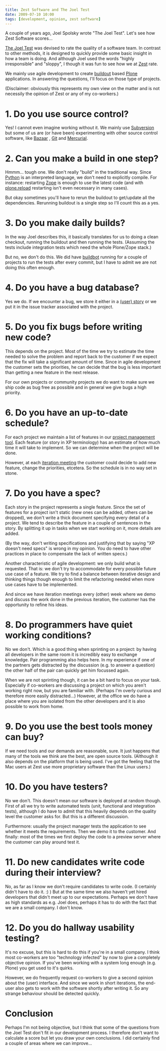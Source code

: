 ```yaml
---
title: Zest Software and The Joel Test
date: 2009-07-10 10:00
tags: [development, opinion, zest software]
---
```


A couple of years ago, Joel Spolsky wrote "The Joel Test". Let's see
how Zest Software scores...

[The Joel Test](http://www.joelonsoftware.com/articles/fog0000000043.html)
was devised to rate the quality of a software team. In contrast to
other methods, it is designed to quickly provide some basic insight in
how a team is doing. And although Joel used the words "highly
irresponsible" and "sloppy", I though it was fun to see how we at
[Zest](http://zestsoftware.nl) rate.

We mainly use agile development to create
[buildout](http://plone.org/documentation/tutorial/buildout) based
[Plone](http://plone.org) applications. In answering the questions,
I'll focus on those type of projects.

(Disclaimer: obviously this represents my own view on the matter and
is not necessily the opinion of Zest or any of my co-workers.)

# 1. Do you use source control?

Yes! I cannot even imagine working without it. We mainly use
[Subversion](http://subversion.tigris.org/) but some of us are (or
have been) experimenting with other source control software, like
[Bazaar](http://bazaar-vcs.org/) , [Git](http://git-scm.com/) and
[Mercurial](http://mercurial.selenic.com/wiki/).

# 2. Can you make a build in one step?

Hmmm... tough one. We don't really "build" in the traditional
way. Since [Python](http://www.python.org) is an interpreted language,
we don't need to explicitly compile. For instance: restarting
[Zope](http://www.zope.org/) is enough to use the latest code (and
with [plone.reload](http://pypi.python.org/pypi/plone.reload)
restarting isn't even necessary in many cases).

But okay sometimes you'll have to rerun the buildout to get/update all
the dependencies. Rerunning buildout is a single step so I'll count
this as a yes.

# 3. Do you make daily builds?

In the way Joel describes this, it basically translates for us to
doing a clean checkout, running the buildout and then running the
tests. (Assuming the tests include integration tests which need the
whole Plone/Zope stack.)

But no, we don't do this. We did have
[buildbot](http://buildbot.net/trac) running for a couple of projects
to run the tests after every commit, but I have to admit we are not
doing this often enough.

# 4. Do you have a bug database?

Yes we do. If we encounter a bug, we store it either in a
[(user) story](http://www.extremeprogramming.org/rules/userstories.html)
or we put it in the issue tracker associated with the project.

# 5. Do you fix bugs before writing new code?

This depends on the project. Most of the time we try to estimate the
time needed to solve the problem and report back to the customer if we
expect that the fix will take a significant amount of time. Since in
agile development the customer sets the priorities, he can decide that
the bug is less important than getting a new feature in the next
release.

For our own projects or community projects we do want to make sure we
ship code as bug free as possible and in general we give bugs a high
priority.

# 6. Do you have an up-to-date schedule?

For each project we maintain a list of features in our
[project management tool](http://plone.org/products/extreme-management-tool). Each
feature (or story in XP terminology) has an estimate of how much time
it will take to implement. So we can determine when the project will
be done.

However, at each
[iteration meeting](http://www.extremeprogramming.org/rules/iterationplanning.html)
the customer could decide to add new feature, change the priorities,
etcetera. So the schedule is in no way set in stone.

# 7. Do you have a spec?

Each story in the project represents a single feature. Since the set
of features for a project isn't static (new ones can be added, others
can be dropped), we don't write a thick document specifying every
detail of a project. We tend to describe the feature in a couple of
sentences in the story. By splitting it up in tasks when we start
working on it, more details are added.

(By the way, don't writing specifications and justifying that by
saying "XP doesn't need specs" is wrong in my opinion. You do need to
have other practices in place to compensate the lack of written
specs.)

Another characteristic of agile development: we only build what is
requested. That is: we don't try to accommodate for every possible
future use case of a feature. We try to find a balance between
iterative design and thinking things though enough to limit the
refactoring needed when more use cases have to be implemented.

And since we have iteration meetings every (other) week where we demo
and discuss the work done in the previous iteration, the customer has
the opportunity to refine his ideas.

# 8. Do programmers have quiet working conditions?

No we don't. Which is a good thing when sprinting on a project: by
having all developers in the same room it is incredibly easy to
exchange knowledge. Pair programming also helps here. In my experience
if one of the partners gets distracted by the discussion (e.g. to
answer a question) the other half of the pair can quickly get him
focussed again.

When we are not sprinting though, it can be a bit hard to focus on
your task. Especially if co-workers are discussing a project on which
you aren't working right now, but you are familiar with. (Perhaps I'm
overly curious and therefore more easily distracted...) However, at
the office we do have a place where you are isolated from the other
developers and it is also possible to work from home.

# 9. Do you use the best tools money can buy?

If we need tools and our demands are reasonable, sure. It just happens
that many of the tools we think are the best, are open source
tools. (Although it also depends on the platform that is being
used. I've got the feeling that the Mac users at Zest use more
proprietary software than the Linux users.)

# 10. Do you have testers?

No we don't. This doesn't mean our software is deployed at random
though. First of all we try to write automated tests (unit, functional
and integration tests), although I do have to admit that this heavily
depends on the quality level the customer asks for. But this is a
different discussion.

Furthermore: usually the project manager tests the application to see
whether it meets the requirements. Then we demo it to the
customer. And finally: most of the times we first deploy the code to a
preview server where the customer can play around test it.

# 11. Do new candidates write code during their interview?

No, as far as I know we don't require candidates to write code. (I
certainly didn't have to do it. :) ) But at the same time we also
haven't yet hired developers that didn't meet up to our
expectations. Perhaps we don't have as high standards as e.g. Joel
does, perhaps it has to do with the fact that we are a small
company. I don't know.

# 12. Do you do hallway usability testing?

It's no excuse, but this is hard to do this if you're in a small
company. I think most co-workers are too "technology infected" by now
to give a completely objective opinion. If you've been working with a
system long enough (e.g. Plone) you get used to it's quirks.

However, we do frequently request co-workers to give a second opinion
about the (user) interface. And since we work in short iterations, the
end-user also gets to work with the software shortly after writing
it. So any strange behaviour should be detected quickly.

# Conclusion

Perhaps I'm not being objective, but I think that some of the
questions from the Joel Test don't fit in our development process. I
therefore don't want to calculate a score but let you draw your own
conclusions. I did certainly find a couple of areas where we can
improve...
